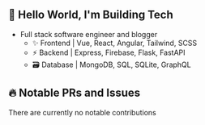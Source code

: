 ## 👋 Hello World, I'm Building Tech
- Full stack software engineer and blogger
  - ✨ Frontend | Vue, React, Angular, Tailwind, SCSS
  - ⚡ Backend | Express, Firebase, Flask, FastAPI
  - 🗃️ Database | MongoDB, SQL, SQLite, GraphQL

## 🔥 Notable PRs and Issues
There are currently no notable contributions
